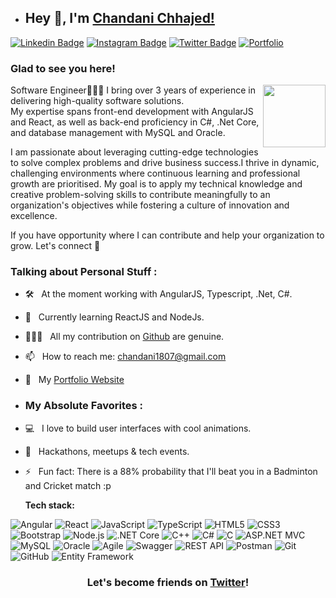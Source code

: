 - ## Hey 👋, I'm [Chandani Chhajed!](https://www.linkedin.com/in/chandani-vijaychhajed/)
  
[![Linkedin Badge](https://img.shields.io/badge/LinkedIn-0077B5?style=for-the-badge&logo=linkedin&logoColor=white)](https://www.linkedin.com/in/chandani-vijaychhajed/)
[![Instagram Badge](https://img.shields.io/badge/Instagram-E1306C?style=for-the-badge&logo=instagram&logoColor=white)](https://www.instagram.com/chandani_chhajed_surana/)
[![Twitter Badge](https://img.shields.io/badge/Twitter-1DA1F2?style=for-the-badge&logo=twitter&logoColor=white)](https://x.com/Chandani1807)
[![Portfolio](https://img.shields.io/badge/Portfolio-%23000000.svg?style=for-the-badge&logo=firefox&logoColor=#FF7139)](https://www.linkedin.com/in/chandani-vijaychhajed/)


### Glad to see you here! 
<img align="right" width="100" alt="" src="assets/rzp.gif" />

Software Engineer👨🏻‍💻
I bring over 3 years of experience in delivering high-quality software solutions. <br> My expertise spans front-end development with AngularJS and React, as well as back-end proficiency in C#, .Net Core, and database management with MySQL and Oracle.

I am passionate about leveraging cutting-edge technologies to solve complex problems and drive business success.I thrive in dynamic, challenging environments where continuous learning and professional growth are prioritised. My goal is to apply my technical knowledge and creative problem-solving skills to contribute meaningfully to an organization's objectives while fostering a culture of innovation and excellence.

If you have opportunity where I can contribute and help your organization to grow. Let's connect 🚀

### Talking about Personal Stuff :

- 🛠 &nbsp; At the moment working with AngularJS, Typescript, .Net, C#.
- 👀 &nbsp; Currently learning ReactJS and NodeJs.
- 👨🏻‍💻 &nbsp; All my contribution on [Github](https://github.com/ChandaniChhajed96) are genuine.
- 📫 &nbsp; How to reach me: chandani1807@gmail.com
- 🚀 &nbsp; My [Portfolio Website](https://www.linkedin.com/in/chandani-vijaychhajed/)

- ### My Absolute Favorites :

- 💻 &nbsp; I love to build user interfaces with cool animations.
- 🍕 &nbsp; Hackathons, meetups & tech events.
- ⚡ &nbsp; Fun fact: There is a 88% probability that I'll beat you in a Badminton and Cricket match :p

  **Tech stack:**  <br />

![Angular](https://img.shields.io/badge/angular-%23DD0031.svg?style=for-the-badge&logo=angular&logoColor=white)
![React](https://img.shields.io/badge/react-%2320232a.svg?style=for-the-badge&logo=react&logoColor=%2361DAFB)
![JavaScript](https://img.shields.io/badge/javascript-%23323330.svg?style=for-the-badge&logo=javascript&logoColor=%23F7DF1E)
![TypeScript](https://img.shields.io/badge/typescript-%23007ACC.svg?style=for-the-badge&logo=typescript&logoColor=white)
![HTML5](https://img.shields.io/badge/html5-%23E34F26.svg?style=for-the-badge&logo=html5&logoColor=white)
![CSS3](https://img.shields.io/badge/css3-%231572B6.svg?style=for-the-badge&logo=css3&logoColor=white)
![Bootstrap](https://img.shields.io/badge/bootstrap-%23563D7C.svg?style=for-the-badge&logo=bootstrap&logoColor=white)
![Node.js](https://img.shields.io/badge/node.js-%2343853D.svg?style=for-the-badge&logo=node-dot-js&logoColor=white)
![.NET Core](https://img.shields.io/badge/.NET_Core-%23512BD4.svg?style=for-the-badge&logo=dotnet&logoColor=white)
![C++](https://img.shields.io/badge/c++-%2300599C.svg?style=for-the-badge&logo=c%2B%2B&logoColor=white)
![C#](https://img.shields.io/badge/c%23-%23239120.svg?style=for-the-badge&logo=c-sharp&logoColor=white)
![C](https://img.shields.io/badge/c-%2300599C.svg?style=for-the-badge&logo=c&logoColor=white)
![ASP.NET MVC](https://img.shields.io/badge/asp.net%20mvc-%235C2D91.svg?style=for-the-badge&logo=dot-net&logoColor=white)
![MySQL](https://img.shields.io/badge/mysql-%234479A1.svg?style=for-the-badge&logo=mysql&logoColor=white)
![Oracle](https://img.shields.io/badge/oracle-%23F00000.svg?style=for-the-badge&logo=oracle&logoColor=white)
![Agile](https://img.shields.io/badge/agile-%2300C7B7.svg?style=for-the-badge&logo=agile&logoColor=white)
![Swagger](https://img.shields.io/badge/swagger-%2385EA2D.svg?style=for-the-badge&logo=swagger&logoColor=black)
![REST API](https://img.shields.io/badge/rest%20api-%23000000.svg?style=for-the-badge&logo=rest-api&logoColor=white)
![Postman](https://img.shields.io/badge/postman-%23FF6C37.svg?style=for-the-badge&logo=postman&logoColor=white)
![Git](https://img.shields.io/badge/git-%23F05033.svg?style=for-the-badge&logo=git&logoColor=white)
![GitHub](https://img.shields.io/badge/github-%23121011.svg?style=for-the-badge&logo=github&logoColor=white)
![Entity Framework](https://img.shields.io/badge/Entity%20Framework-%237A57D1.svg?style=for-the-badge&logo=.net&logoColor=white)

  
  
<div align="center">

### Let's become friends on [Twitter](https://x.com/Chandani1807)!

</div>

<!---
ChandaniChhajed96/ChandaniChhajed96 is a ✨ special ✨ repository because its `README.md` (this file) appears on your GitHub profile.
You can click the Preview link to take a look at your changes.
--->
